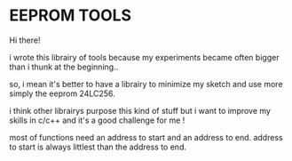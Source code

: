 # EEPROM TOOLS

Hi there!

i wrote this librairy of tools because my experiments became often bigger than i thunk at the beginning..

so, i mean it's better to have a librairy to minimize my sketch and use more simply the eeprom 24LC256. 

i think other librairys purpose this kind of stuff but i want to improve my skills in c/c++ and it's a good challenge for me !

most of functions need an address to start and an address to end. address to start is always littlest than the address to end.
